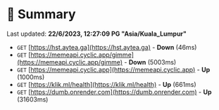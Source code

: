 # 📖 Summary
Last updated: **22/6/2023, 12:27:09 PG "Asia/Kuala_Lumpur"**

- `GET` [https://hst.aytea.ga](https://hst.aytea.ga) - **Down** (46ms)
- `GET` [https://memeapi.cyclic.app/gimme](https://memeapi.cyclic.app/gimme) - **Down** (5003ms)
- `GET` [https://memeapi.cyclic.app](https://memeapi.cyclic.app) - **Up** (1000ms)
- `GET` [https://klik.ml/health](https://klik.ml/health) - **Up** (661ms)
- `GET` [https://dumb.onrender.com](https://dumb.onrender.com) - **Up** (31603ms)
